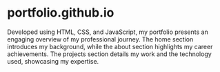 # portfolio.github.io
Developed using HTML, CSS, and JavaScript, my portfolio presents an engaging overview of my professional journey. The home section introduces my background, while the about section highlights my career achievements. The projects section details my work and the technology used, showcasing my expertise.
